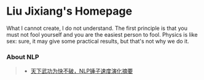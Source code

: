 # Liu Jixiang's Homepage


What I cannot create, I do not understand.
The first principle is that you must not fool yourself and you are the easiest person to fool.
Physics is like sex: sure, it may give some practical results, but that's not why we do it.



### About NLP

> * [天下武功为快不破，NLP锤子速度演化摘要](/quick-nlp/)



